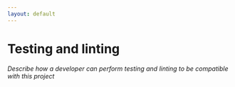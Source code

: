 ```yaml
---
layout: default
---
```


# Testing and linting

*Describe how a developer can perform testing and linting to be compatible with this project*